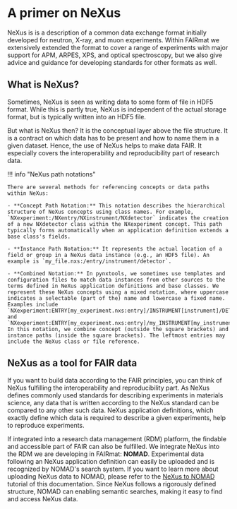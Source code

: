 # A primer on NeXus

NeXus is is a description of a common data exchange format initially developed for neutron, X-ray, and muon experiments. Within FAIRmat we extensively extended the format to cover a range of experiments with major support for APM, ARPES, XPS, and optical spectroscopy, but we also give advice and guidance for developing standards for other formats as well.

## What is NeXus?

Sometimes, NeXus is seen as writing data to some form of file in HDF5 format.
While this is partly true, NeXus is independent of the actual storage format, but is typically written into an HDF5 file.

But what is NeXus then? It is the conceptual layer above the file structure.
It is a contract on which data has to be present and how to name them in a given dataset.
Hence, the use of NeXus helps to make data FAIR.
It especially covers the interoperability and reproducibility part of research data.

!!! info "NeXus path notations"

    There are several methods for referencing concepts or data paths within NeXus:

    - **Concept Path Notation:** This notation describes the hierarchical structure of NeXus concepts using class names. For example, `NXexperiment:/NXentry/NXinstrument/NXdetector` indicates the creation of a new NXdetector class within the NXexperiment concept. This path typically forms automatically when an application definition extends a base class's fields.

    - **Instance Path Notation:** It represents the actual location of a field or group in a NeXus data instance (e.g., an HDF5 file). An example is `my_file.nxs:/entry/instrument/detector`.

    - **Combined Notation:** In pynxtools, we sometimes use templates and configuration files to match data instances from other sources to the terms defined in NeXus application definitions and base classes. We represent these NeXus concepts using a mixed notation, where uppercase indicates a selectable (part of the) name and lowercase a fixed name. Examples include `NXexperiment:ENTRY[my_experiment.nxs:entry]/INSTRUMENT[instrument]/DETECTOR[detector]` and `NXexperiment:ENTRY[my_experiment.nxs:entry]/my_INSTRUMENT[my_instrument]/DETECTOR[detector]`. In this notation, we combine concept (outside the square brackets) and instance paths (inside the square brackets). The leftmost entries may include the NeXus class or file reference.


## NeXus as a tool for FAIR data

If you want to build data according to the FAIR principles, you can think of NeXus fulfilling the interoperability and reproducibility part. As NeXus defines commonly used standards for describing experiments in materials science, any data that is written according to the NeXus standard can be compared to any other such data. NeXus application definitions, which exactly define which data is required to describe a given experiments, help to reproduce experiments.

If integrated into a research data management (RDM) platform, the findable and accessible part of FAIR can also be fulfilled. We integrate NeXus into the RDM we are developing in FAIRmat: **NOMAD**. Experimental data following an NeXus application definition can easily be uploaded and is recognized by NOMAD's search system. If you want to learn more about uploading NeXus data to NOMAD, please refer to the [NeXus to NOMAD](../../tutorial/nexus-to-nomad.md) tutorial of this documentation. Since NeXus follows a rigorously defined structure, NOMAD can enabling semantic searches, making it easy to find and access NeXus data.